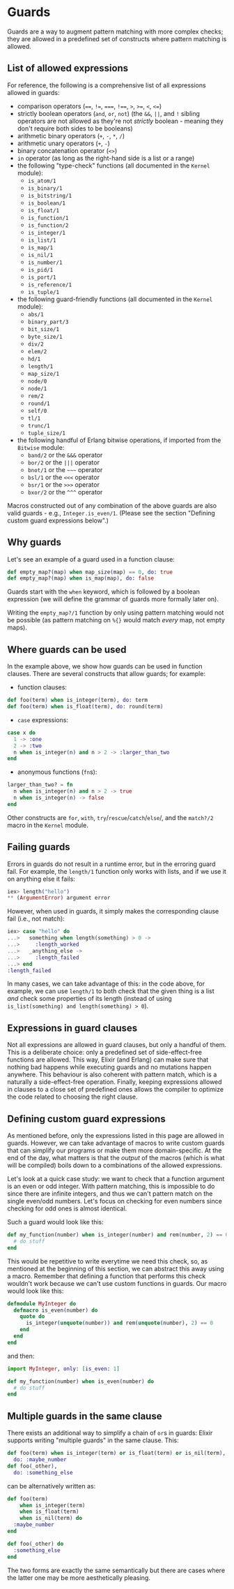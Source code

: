 # Guards

Guards are a way to augment pattern matching with more complex checks; they are allowed in a predefined set of constructs where pattern matching is allowed.

## List of allowed expressions

For reference, the following is a comprehensive list of all expressions allowed in guards:

  * comparison operators (`==`, `!=`, `===`, `!==`, `>`, `>=`, `<`, `<=`)
  * strictly boolean operators (`and`, `or`, `not`) (the `&&`, `||`, and `!` sibling operators are not allowed as they're not *strictly* boolean - meaning they don't require both sides to be booleans)
  * arithmetic binary operators (`+`, `-`, `*`, `/`)
  * arithmetic unary operators (`+`, `-`)
  * binary concatenation operator (`<>`)
  * `in` operator (as long as the right-hand side is a list or a range)
  * the following "type-check" functions (all documented in the `Kernel` module):
    * `is_atom/1`
    * `is_binary/1`
    * `is_bitstring/1`
    * `is_boolean/1`
    * `is_float/1`
    * `is_function/1`
    * `is_function/2`
    * `is_integer/1`
    * `is_list/1`
    * `is_map/1`
    * `is_nil/1`
    * `is_number/1`
    * `is_pid/1`
    * `is_port/1`
    * `is_reference/1`
    * `is_tuple/1`
  * the following guard-friendly functions (all documented in the `Kernel` module):
    * `abs/1`
    * `binary_part/3`
    * `bit_size/1`
    * `byte_size/1`
    * `div/2`
    * `elem/2`
    * `hd/1`
    * `length/1`
    * `map_size/1`
    * `node/0`
    * `node/1`
    * `rem/2`
    * `round/1`
    * `self/0`
    * `tl/1`
    * `trunc/1`
    * `tuple_size/1`
  * the following handful of Erlang bitwise operations, if imported from the `Bitwise` module:
    * `band/2` or the `&&&` operator
    * `bor/2` or the `|||` operator
    * `bnot/1` or the `~~~` operator
    * `bsl/1` or the `<<<` operator
    * `bsr/1` or the `>>>` operator
    * `bxor/2` or the `^^^` operator

Macros constructed out of any combination of the above guards are also valid guards - e.g., `Integer.is_even/1`. (Please see the section "Defining custom guard expressions below".)

## Why guards

Let's see an example of a guard used in a function clause:

```elixir
def empty_map?(map) when map_size(map) == 0, do: true
def empty_map?(map) when is_map(map), do: false
```

Guards start with the `when` keyword, which is followed by a boolean expression (we will define the grammar of guards more formally later on).

Writing the `empty_map?/1` function by only using pattern matching would not be possible (as pattern matching on `%{}` would match *every* map, not empty maps).

## Where guards can be used

In the example above, we show how guards can be used in function clauses. There are several constructs that allow guards; for example:

  * function clauses:

  ```elixir
  def foo(term) when is_integer(term), do: term
  def foo(term) when is_float(term), do: round(term)
  ```

  * `case` expressions:

  ```elixir
  case x do
    1 -> :one
    2 -> :two
    n when is_integer(n) and n > 2 -> :larger_than_two
  end
  ```

  * anonymous functions (`fn`s):

  ```elixir
  larger_than_two? = fn
    n when is_integer(n) and n > 2 -> true
    n when is_integer(n) -> false
  end
  ```

Other constructs are `for`, `with`, `try`/`rescue`/`catch`/`else`/, and the `match?/2` macro in the `Kernel` module.

## Failing guards

Errors in guards do not result in a runtime error, but in the erroring guard fail. For example, the `length/1` function only works with lists, and if we use it on anything else it fails:

```elixir
iex> length("hello")
** (ArgumentError) argument error
```

However, when used in guards, it simply makes the corresponding clause fail (i.e., not match):

```elixir
iex> case "hello" do
...>   something when length(something) > 0 ->
...>     :length_worked
...>   _anything_else ->
...>     :length_failed
...> end
:length_failed
```

In many cases, we can take advantage of this: in the code above, for example, we can use `length/1` to both check that the given thing is a list *and* check some properties of its length (instead of using `is_list(something) and length(something) > 0`).

## Expressions in guard clauses

Not all expressions are allowed in guard clauses, but only a handful of them. This is a deliberate choice: only a predefined set of side-effect-free functions are allowed. This way, Elixir (and Erlang) can make sure that nothing bad happens while executing guards and no mutations happen anywhere. This behaviour is also coherent with pattern match, which is a naturally a side-effect-free operation. Finally, keeping expressions allowed in clauses to a close set of predefined ones allows the compiler to optimize the code related to choosing the right clause.

## Defining custom guard expressions

As mentioned before, only the expressions listed in this page are allowed in guards. However, we can take advantage of macros to write custom guards that can simplify our programs or make them more domain-specific. At the end of the day, what matters is that the *output* of the macros (which is what will be compiled) boils down to a combinations of the allowed expressions.

Let's look at a quick case study: we want to check that a function argument is an even or odd integer. With pattern matching, this is impossible to do since there are infinite integers, and thus we can't pattern match on the single even/odd numbers. Let's focus on checking for even numbers since checking for odd ones is almost identical.

Such a guard would look like this:

```elixir
def my_function(number) when is_integer(number) and rem(number, 2) == 0 do
  # do stuff
end
```

This would be repetitive to write everytime we need this check, so, as mentioned at the beginning of this section, we can abstract this away using a macro. Remember that defining a function that performs this check wouldn't work because we can't use custom functions in guards. Our macro would look like this:

```elixir
defmodule MyInteger do
  defmacro is_even(number) do
    quote do
      is_integer(unquote(number)) and rem(unquote(number), 2) == 0
    end
  end
end
```

and then:

```elixir
import MyInteger, only: [is_even: 1]

def my_function(number) when is_even(number) do
  # do stuff
end
```

## Multiple guards in the same clause

There exists an additional way to simplify a chain of `or`s in guards: Elixir supports writing "multiple guards" in the same clause. This:

```elixir
def foo(term) when is_integer(term) or is_float(term) or is_nil(term),
  do: :maybe_number
def foo(_other),
  do: :something_else
```

can be alternatively written as:

```elixir
def foo(term)
    when is_integer(term)
    when is_float(term)
    when is_nil(term) do
  :maybe_number
end

def foo(_other) do
  :something_else
end
```

The two forms are exactly the same semantically but there are cases where the latter one may be more aesthetically pleasing.
